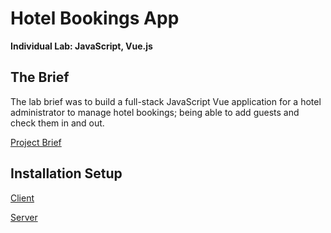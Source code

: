 # Hotel Bookings App
**Individual Lab: JavaScript, Vue.js**

## The Brief
The lab brief was to build a full-stack JavaScript Vue application for a hotel administrator to manage hotel bookings; being able to add guests and check them in and out.

[Project Brief](https://github.com/codeclan/g11_classnotes/blob/master/week_08/day_3/lab_hotel_checkins/lab_hotel_checkins.md)

## Installation Setup

[Client](./client/README.md)

[Server](./server/README.md)

